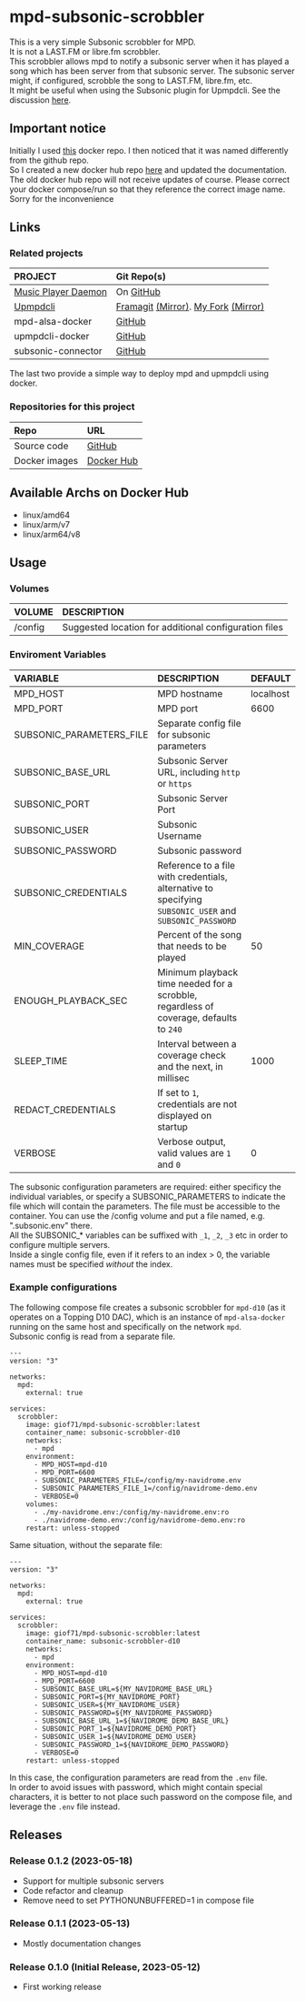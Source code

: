 # mpd-subsonic-scrobbler

This is a very simple Subsonic scrobbler for MPD.  
It is not a LAST.FM or libre.fm scrobbler.  
This scrobbler allows mpd to notify a subsonic server when it has played a song which has been server from that subsonic server. The subsonic server might, if configured, scrobble the song to LAST.FM, libre.fm, etc.   
It might be useful when using the Subsonic plugin for Upmpdcli. See the discussion [here](https://github.com/navidrome/navidrome/discussions/2324).

## Important notice

Initially I used [this](https://hub.docker.com/r/giof71/subsonic-mpd-scrobbler) docker repo. I then noticed that it was named differently from the github repo.  
So I created a new docker hub repo [here](https://hub.docker.com/r/giof71/mpd-subsonic-scrobbler) and updated the documentation.  
The old docker hub repo will not receive updates of course. Please correct your docker compose/run so that they reference the correct image name.  
Sorry for the inconvenience

## Links

### Related projects

PROJECT|Git Repo(s)
:---|:---
[Music Player Daemon](https://www.musicpd.org/)|On [GitHub](https://github.com/MusicPlayerDaemon/MPD)
[Upmpdcli](https://www.lesbonscomptes.com/upmpdcli/pages/upmpdcli-manual.html)|[Framagit](https://framagit.org/medoc92/upmpdcli) [(Mirror)](https://codeberg.org/medoc/upmpdcli). [My Fork](https://framagit.org/giof71/upmpdcli) [(Mirror)](https://codeberg.org/giof71/upmpdcli)
mpd-alsa-docker|[GitHub](https://github.com/GioF71/mpd-alsa-docker)
upmpdcli-docker|[GitHub](https://github.com/GioF71/upmpdcli-docker)
subsonic-connector|[GitHub](https://github.com/GioF71/subsonic-connector)

The last two provide a simple way to deploy mpd and upmpdcli using docker.  

### Repositories for this project

Repo|URL
:---|:---
Source code|[GitHub](https://github.com/GioF71/mpd-subsonic-scrobbler)
Docker images|[Docker Hub](https://hub.docker.com/r/giof71/mpd-subsonic-scrobbler)

## Available Archs on Docker Hub

- linux/amd64
- linux/arm/v7
- linux/arm64/v8

## Usage

### Volumes

VOLUME|DESCRIPTION
:---|:---
/config|Suggested location for additional configuration files

### Enviroment Variables

VARIABLE|DESCRIPTION|DEFAULT
:---|:---|:---
MPD_HOST|MPD hostname|localhost
MPD_PORT|MPD port|6600
SUBSONIC_PARAMETERS_FILE|Separate config file for subsonic parameters|
SUBSONIC_BASE_URL|Subsonic Server URL, including `http` or `https`|
SUBSONIC_PORT|Subsonic Server Port|
SUBSONIC_USER|Subsonic Username|
SUBSONIC_PASSWORD|Subsonic password|
SUBSONIC_CREDENTIALS|Reference to a file with credentials, alternative to specifying `SUBSONIC_USER` and `SUBSONIC_PASSWORD`|
MIN_COVERAGE|Percent of the song that needs to be played|50
ENOUGH_PLAYBACK_SEC|Minimum playback time needed for a scrobble, regardless of coverage, defaults to `240`
SLEEP_TIME|Interval between a coverage check and the next, in millisec|1000
REDACT_CREDENTIALS|If set to `1`, credentials are not displayed on startup
VERBOSE|Verbose output, valid values are `1` and `0`|0

The subsonic configuration parameters are required: either specificy the individual variables, or specify a SUBSONIC_PARAMETERS to indicate the file which will contain the parameters. The file must be accessible to the container. You can use the /config volume and put a file named, e.g. ".subsonic.env" there.  
All the SUBSONIC_* variables can be suffixed with `_1`, `_2`, `_3` etc in order to configure multiple servers.  
Inside a single config file, even if it refers to an index > 0, the variable names must be specified *without* the index.

### Example configurations

The following compose file creates a subsonic scrobbler for `mpd-d10` (as it operates on a Topping D10 DAC), which is an instance of `mpd-alsa-docker` running on the same host and specifically on the network `mpd`.  
Subsonic config is read from a separate file.  

```text
---
version: "3"

networks:
  mpd:
    external: true

services:
  scrobbler:
    image: giof71/mpd-subsonic-scrobbler:latest
    container_name: subsonic-scrobbler-d10
    networks:
      - mpd
    environment:
      - MPD_HOST=mpd-d10
      - MPD_PORT=6600
      - SUBSONIC_PARAMETERS_FILE=/config/my-navidrome.env
      - SUBSONIC_PARAMETERS_FILE_1=/config/navidrome-demo.env
      - VERBOSE=0
    volumes:
      - ./my-navidrome.env:/config/my-navidrome.env:ro
      - ./navidrome-demo.env:/config/navidrome-demo.env:ro
    restart: unless-stopped
```

Same situation, without the separate file:

```text
---
version: "3"

networks:
  mpd:
    external: true

services:
  scrobbler:
    image: giof71/mpd-subsonic-scrobbler:latest
    container_name: subsonic-scrobbler-d10
    networks:
      - mpd
    environment:
      - MPD_HOST=mpd-d10
      - MPD_PORT=6600
      - SUBSONIC_BASE_URL=${MY_NAVIDROME_BASE_URL}
      - SUBSONIC_PORT=${MY_NAVIDROME_PORT}
      - SUBSONIC_USER=${MY_NAVIDROME_USER}
      - SUBSONIC_PASSWORD=${MY_NAVIDROME_PASSWORD}
      - SUBSONIC_BASE_URL_1=${NAVIDROME_DEMO_BASE_URL}
      - SUBSONIC_PORT_1=${NAVIDROME_DEMO_PORT}
      - SUBSONIC_USER_1=${NAVIDROME_DEMO_USER}
      - SUBSONIC_PASSWORD_1=${NAVIDROME_DEMO_PASSWORD}
      - VERBOSE=0
    restart: unless-stopped
```

In this case, the configuration parameters are read from the `.env` file.  
In order to avoid issues with password, which might contain special characters, it is better to not place such password on the compose file, and leverage the `.env` file instead.  

## Releases

### Release 0.1.2 (2023-05-18)

- Support for multiple subsonic servers
- Code refactor and cleanup
- Remove need to set PYTHONUNBUFFERED=1 in compose file

### Release 0.1.1 (2023-05-13)

- Mostly documentation changes

### Release 0.1.0 (Initial Release, 2023-05-12) 

- First working release
